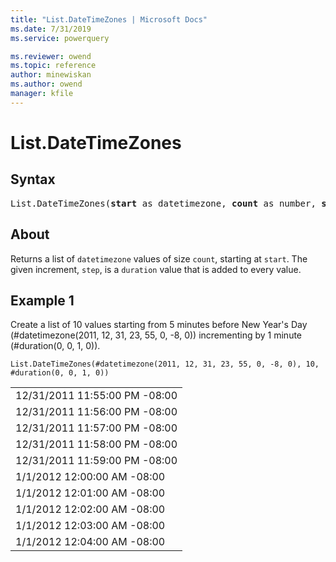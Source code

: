 ```yaml
---
title: "List.DateTimeZones | Microsoft Docs"
ms.date: 7/31/2019
ms.service: powerquery

ms.reviewer: owend
ms.topic: reference
author: minewiskan
ms.author: owend
manager: kfile
---
```

# List.DateTimeZones

## Syntax

<pre>
List.DateTimeZones(<b>start</b> as datetimezone, <b>count</b> as number, <b>step</b> as duration) as list 
</pre>
  
## About  
Returns a list of `datetimezone` values of size `count`, starting at `start`. The given increment, `step`, is a `duration` value that is added to every value.

## Example 1
Create a list of 10 values starting from 5 minutes before New Year's Day (#datetimezone(2011, 12, 31, 23, 55, 0, -8, 0)) incrementing by 1 minute (#duration(0, 0, 1, 0)).

```powerquery-m
List.DateTimeZones(#datetimezone(2011, 12, 31, 23, 55, 0, -8, 0), 10, #duration(0, 0, 1, 0))
```

<table> <tr><td>12/31/2011 11:55:00 PM -08:00</td></tr> <tr><td>12/31/2011 11:56:00 PM -08:00</td></tr> <tr><td>12/31/2011 11:57:00 PM -08:00</td></tr> <tr><td>12/31/2011 11:58:00 PM -08:00</td></tr> <tr><td>12/31/2011 11:59:00 PM -08:00</td></tr> <tr><td>1/1/2012 12:00:00 AM -08:00</td></tr> <tr><td>1/1/2012 12:01:00 AM -08:00</td></tr> <tr><td>1/1/2012 12:02:00 AM -08:00</td></tr> <tr><td>1/1/2012 12:03:00 AM -08:00</td></tr> <tr><td>1/1/2012 12:04:00 AM -08:00</td></tr> </table>
